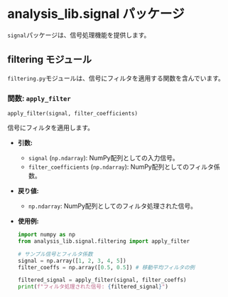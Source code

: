 # analysis_lib.signal パッケージ

`signal`パッケージは、信号処理機能を提供します。

## filtering モジュール

`filtering.py`モジュールは、信号にフィルタを適用する関数を含んでいます。

### 関数: `apply_filter`

`apply_filter(signal, filter_coefficients)`

信号にフィルタを適用します。

- **引数:**
    - `signal` (`np.ndarray`): NumPy配列としての入力信号。
    - `filter_coefficients` (`np.ndarray`): NumPy配列としてのフィルタ係数。

- **戻り値:**
    - `np.ndarray`: NumPy配列としてのフィルタ処理された信号。

- **使用例:**

  ```python
  import numpy as np
  from analysis_lib.signal.filtering import apply_filter

  # サンプル信号とフィルタ係数
  signal = np.array([1, 2, 3, 4, 5])
  filter_coeffs = np.array([0.5, 0.5]) # 移動平均フィルタの例

  filtered_signal = apply_filter(signal, filter_coeffs)
  print(f"フィルタ処理された信号: {filtered_signal}")
  ```
